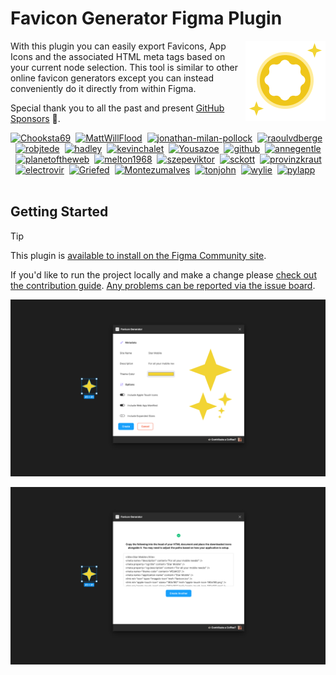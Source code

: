 # Favicon Generator Figma Plugin

<img align="right" width="128" height="auto"  src="./.github/docs/icon.png" alt="Icon">

With this plugin you can easily export Favicons, App Icons and the associated HTML meta tags based on your current node selection. This tool is similar to other online favicon generators except you can instead conveniently do it directly from within Figma.

Special thank you to all the past and present [GitHub Sponsors](https://github.com/sponsors/JamesIves) 💖.

<!-- sponsors --><a href="https://github.com/Chooksta69"><img src="https:&#x2F;&#x2F;github.com&#x2F;Chooksta69.png" width="25px" alt="Chooksta69" /></a>&nbsp;&nbsp;<a href="https://github.com/MattWillFlood"><img src="https:&#x2F;&#x2F;github.com&#x2F;MattWillFlood.png" width="25px" alt="MattWillFlood" /></a>&nbsp;&nbsp;<a href="https://github.com/jonathan-milan-pollock"><img src="https:&#x2F;&#x2F;github.com&#x2F;jonathan-milan-pollock.png" width="25px" alt="jonathan-milan-pollock" /></a>&nbsp;&nbsp;<a href="https://github.com/raoulvdberge"><img src="https:&#x2F;&#x2F;github.com&#x2F;raoulvdberge.png" width="25px" alt="raoulvdberge" /></a>&nbsp;&nbsp;<a href="https://github.com/robjtede"><img src="https:&#x2F;&#x2F;github.com&#x2F;robjtede.png" width="25px" alt="robjtede" /></a>&nbsp;&nbsp;<a href="https://github.com/hadley"><img src="https:&#x2F;&#x2F;github.com&#x2F;hadley.png" width="25px" alt="hadley" /></a>&nbsp;&nbsp;<a href="https://github.com/kevinchalet"><img src="https:&#x2F;&#x2F;github.com&#x2F;kevinchalet.png" width="25px" alt="kevinchalet" /></a>&nbsp;&nbsp;<a href="https://github.com/Yousazoe"><img src="https:&#x2F;&#x2F;github.com&#x2F;Yousazoe.png" width="25px" alt="Yousazoe" /></a>&nbsp;&nbsp;<a href="https://github.com/github"><img src="https:&#x2F;&#x2F;github.com&#x2F;github.png" width="25px" alt="github" /></a>&nbsp;&nbsp;<a href="https://github.com/annegentle"><img src="https:&#x2F;&#x2F;github.com&#x2F;annegentle.png" width="25px" alt="annegentle" /></a>&nbsp;&nbsp;<a href="https://github.com/planetoftheweb"><img src="https:&#x2F;&#x2F;github.com&#x2F;planetoftheweb.png" width="25px" alt="planetoftheweb" /></a>&nbsp;&nbsp;<a href="https://github.com/melton1968"><img src="https:&#x2F;&#x2F;github.com&#x2F;melton1968.png" width="25px" alt="melton1968" /></a>&nbsp;&nbsp;<a href="https://github.com/szepeviktor"><img src="https:&#x2F;&#x2F;github.com&#x2F;szepeviktor.png" width="25px" alt="szepeviktor" /></a>&nbsp;&nbsp;<a href="https://github.com/sckott"><img src="https:&#x2F;&#x2F;github.com&#x2F;sckott.png" width="25px" alt="sckott" /></a>&nbsp;&nbsp;<a href="https://github.com/provinzkraut"><img src="https:&#x2F;&#x2F;github.com&#x2F;provinzkraut.png" width="25px" alt="provinzkraut" /></a>&nbsp;&nbsp;<a href="https://github.com/electrovir"><img src="https:&#x2F;&#x2F;github.com&#x2F;electrovir.png" width="25px" alt="electrovir" /></a>&nbsp;&nbsp;<a href="https://github.com/Griefed"><img src="https:&#x2F;&#x2F;github.com&#x2F;Griefed.png" width="25px" alt="Griefed" /></a>&nbsp;&nbsp;<a href="https://github.com/MontezumaIves"><img src="https:&#x2F;&#x2F;github.com&#x2F;MontezumaIves.png" width="25px" alt="MontezumaIves" /></a>&nbsp;&nbsp;<a href="https://github.com/tonjohn"><img src="https:&#x2F;&#x2F;github.com&#x2F;tonjohn.png" width="25px" alt="tonjohn" /></a>&nbsp;&nbsp;<a href="https://github.com/wylie"><img src="https:&#x2F;&#x2F;github.com&#x2F;wylie.png" width="25px" alt="wylie" /></a>&nbsp;&nbsp;<a href="https://github.com/pylapp"><img src="https:&#x2F;&#x2F;github.com&#x2F;pylapp.png" width="25px" alt="pylapp" /></a>&nbsp;&nbsp;<a href="https://github.com/"><img src="https:&#x2F;&#x2F;raw.githubusercontent.com&#x2F;JamesIves&#x2F;github-sponsors-readme-action&#x2F;dev&#x2F;.github&#x2F;assets&#x2F;placeholder.png" width="25px" alt="" /></a>&nbsp;&nbsp;<a href="https://github.com/"><img src="https:&#x2F;&#x2F;raw.githubusercontent.com&#x2F;JamesIves&#x2F;github-sponsors-readme-action&#x2F;dev&#x2F;.github&#x2F;assets&#x2F;placeholder.png" width="25px" alt="" /></a>&nbsp;&nbsp;<a href="https://github.com/"><img src="https:&#x2F;&#x2F;raw.githubusercontent.com&#x2F;JamesIves&#x2F;github-sponsors-readme-action&#x2F;dev&#x2F;.github&#x2F;assets&#x2F;placeholder.png" width="25px" alt="" /></a>&nbsp;&nbsp;<!-- sponsors -->

## Getting Started

> [!TIP]
> This plugin is [available to install on the Figma Community site](https://www.figma.com/community/plugin/1390812275442512670).

If you'd like to run the project locally and make a change please [check out the contribution guide](./CONTRIBUTING.md). [Any problems can be reported via the issue board](https://github.com/JamesIves/figma-plugin-favicon-generator/issues).

![Screenshot Start](./.github/docs/screenshot1.png)

![Screenshot End](./.github/docs/screenshot2.png)
